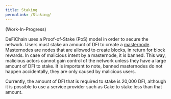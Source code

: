 ```yaml
---
title: Staking
permalink: /Staking/
---
```


(Work-In-Progress)

DeFiChain uses a Proof-of-Stake (PoS) model in order to secure the network. Users must stake an amount of DFI to create a [masternode](./Masternode.md). Masternodes are nodes that are allowed to create blocks, in return for block rewards. In case of malicious intent by a masternode, it is banned. This way, malicious actors cannot gain control of the network unless they have a large amount of DFI to stake. It is important to note, banned masternodes do not happen accidentally, they are only caused by malicious users.

Currently, the amount of DFI that is required to stake is 20,000 DFI, although it is possible to use a service provider such as Cake to stake less than that amount.
